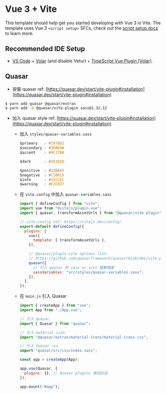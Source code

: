 # Vue 3 + Vite

This template should help get you started developing with Vue 3 in Vite. The template uses Vue 3 `<script setup>` SFCs, check out the [script setup docs](https://v3.vuejs.org/api/sfc-script-setup.html#sfc-script-setup) to learn more.

## Recommended IDE Setup

- [VS Code](https://code.visualstudio.com/) + [Volar](https://marketplace.visualstudio.com/items?itemName=Vue.volar) (and disable Vetur) + [TypeScript Vue Plugin (Volar)](https://marketplace.visualstudio.com/items?itemName=Vue.vscode-typescript-vue-plugin).

## Quasar

- 安裝 quasar
  ref: [https://quasar.dev/start/vite-plugin#installation](https://quasar.dev/start/vite-plugin#installation)

```bash
$ yarn add quasar @quasar/extras
$ yarn add -D @quasar/vite-plugin sass@1.32.12
```

- 加入 quasar style
  ref: [https://quasar.dev/start/vite-plugin#installation](https://quasar.dev/start/vite-plugin#installation)

  - 加入 `styles/quasar-variables.sass`

    ```css
    $primary   : #1976D2
    $secondary : #26A69A
    $accent    : #9C27B0

    $dark      : #1D1D1D

    $positive  : #21BA45
    $negative  : #C10015
    $info      : #31CCEC
    $warning   : #F2C037

    ```

  - 在 `vite.config` 中加入 `quasar-variables.sass `

    ```javascript
    import { defineConfig } from "vite";
    import vue from "@vitejs/plugin-vue";
    import { quasar, transformAssetUrls } from "@quasar/vite-plugin";

    // vite.config ref: https://vitejs.dev/config/
    export default defineConfig({
      plugins: [
        vue({
          template: { transformAssetUrls },
        }),

        // @quasar/plugin-vite options list:
        // https://github.com/quasarframework/quasar/blob/dev/vite-plugin/index.d.ts
        quasar({
          // 引入 quasar 的 sass or scss 變數檔案
          sassVariables: "src/styles/quasar-variables.sass",
        }),
      ],
    });
    ```

  - 在 `main.js` 引入 Quasar

    ```javascript
    import { createApp } from "vue";
    import App from "./App.vue";

    // 引入 Quasar
    import { Quasar } from "quasar";

    // 引入 material icon
    import "@quasar/extras/material-icons/material-icons.css";

    // 引入 Quasar css
    import "quasar/src/css/index.sass";

    const app = createApp(App);

    app.use(Quasar, {
      plugins: {}, // Quasar plugins 需加在這
    });

    app.mount("#app");
    ```
